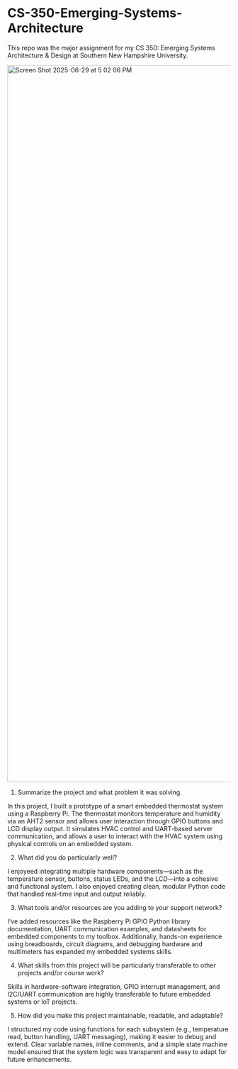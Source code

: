 # CS-350-Emerging-Systems-Architecture

This repo was the major assignment for my CS 350: Emerging Systems Architecture & Design at Southern New Hampshire University.

<img width="1616" alt="Screen Shot 2025-06-29 at 5 02 06 PM" src="https://github.com/user-attachments/assets/b1d5bd3f-ceaf-4294-8aef-f0fa42f3f5f6" />

1. Summarize the project and what problem it was solving.

In this project, I built a prototype of a smart embedded thermostat system using a Raspberry Pi. The thermostat monitors temperature and humidity via an AHT2 sensor and allows user interaction through GPIO buttons and LCD display output. It simulates HVAC control and UART-based server communication, and allows a user to interact with the HVAC system using physical controls on an embedded system.

2. What did you do particularly well?

I enjoyeed integrating multiple hardware components—such as the temperature sensor, buttons, status LEDs, and the LCD—into a cohesive and functional system. I also enjoyed creating clean, modular Python code that handled real-time input and output reliably.

3. What tools and/or resources are you adding to your support network?

I’ve added resources like the Raspberry Pi GPIO Python library documentation, UART communication examples, and datasheets for embedded components to my toolbox. Additionally, hands-on experience using breadboards, circuit diagrams, and debugging hardware and multimeters has expanded my embedded systems skills.

4. What skills from this project will be particularly transferable to other projects and/or course work?

Skills in hardware-software integration, GPIO interrupt management, and I2C/UART communication are highly transferable to future embedded systems or IoT projects.

5. How did you make this project maintainable, readable, and adaptable?

I structured my code using functions for each subsystem (e.g., temperature read, button handling, UART messaging), making it easier to debug and extend. Clear variable names, inline comments, and a simple state machine model ensured that the system logic was transparent and easy to adapt for future enhancements.
